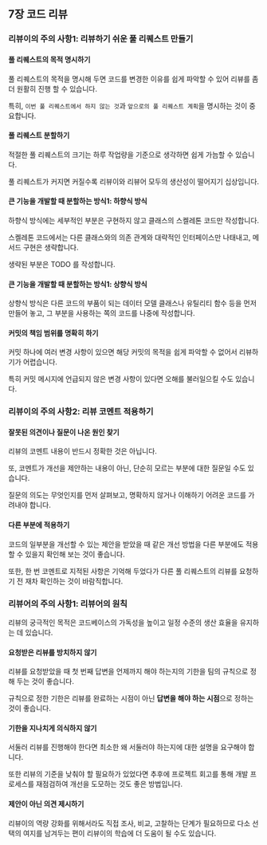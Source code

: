 ## 7장 코드 리뷰

### 리뷰이의 주의 사항1: 리뷰하기 쉬운 풀 리퀘스트 만들기

#### 풀 리퀘스트의 목적 명시하기

풀 리퀘스트의 목적을 명시해 두면 코드를 변경한 이유를 쉽게 파악할 수 있어 리뷰를 좀 더 원활히 진행 할 수 있습니다.

특히, `이번 풀 리퀘스트에서 하지 않는 것`과 `앞으로의 풀 리퀘스트 계획`을 명시하는 것이 중요합니다.

#### 풀 리퀘스트 분할하기

적절한 풀 리퀘스트의 크기는 하루 작업량을 기준으로 생각하면 쉽게 가늠할 수 있습니다.

풀 리퀘스트가 커지면 커질수록 리뷰이와 리뷰어 모두의 생산성이 떨어지기 십상입니다.

#### 큰 기능을 개발할 때 분할하는 방식1: 하향식 방식

하향식 방식에는 세부적인 부분은 구현하지 않고 클래스의 스켈레톤 코드만 작성합니다.

스켈레톤 코드에서는 다른 클래스와의 의존 관계와 대략적인 인터페이스만 나태내고, 메서드 구현은 생략합니다.

생략된 부분은 TODO 를 작성합니다.

#### 큰 기능을 개발할 때 분할하는 방식1: 상향식 방식

상향식 방식은 다른 코드의 부품이 되는 데이터 모델 클래스나 유틸리티 함수 등을 먼저 만들어 놓고, 그 부분을 사용하는 쪽의 코드를 나중에 작성합니다.

#### 커밋의 책임 범위를 명확히 하기

커밋 하나에 여러 변경 사항이 있으면 해당 커밋의 목적을 쉽게 파악할 수 없어서 리뷰하기가 어렵습니다.

특히 커밋 메시지에 언급되지 않은 변경 사항이 있다면 오해를 불러일으킬 수도 있습니다.

### 리뷰이의 주의 사항2: 리뷰 코멘트 적용하기

#### 잘못된 의견이나 질문이 나온 원인 찾기

리뷰의 코멘트 내용이 반드시 정확한 것은 아닙니다.

또, 코멘트가 개선을 제안하는 내용이 아닌, 단순히 모르는 부분에 대한 질문일 수도 있습니다.

질문의 의도는 무엇인지를 먼저 살펴보고, 명확하지 않거나 이해하기 어려운 코드를 가려내야 합니다.

#### 다른 부분에 적용하기

코드의 일부분을 개선할 수 있는 제안을 받았을 때 같은 개선 방법을 다른 부분에도 적용할 수 있을지 확인해 보는 것이 좋습니다.

또한, 한 번 코멘트로 지적된 사항은 기억해 두었다가 다른 풀 리퀘스트의 리뷰를 요청하기 전 재차 확인하는 것이 바람직합니다.

### 리뷰어의 주의 사항1: 리뷰어의 원칙

리뷰의 궁극적인 목적은 코드베이스의 가독성을 높이고 일정 수준의 생산 효율을 유지하는 데 있습니다.

#### 요청받은 리뷰를 방치하지 않기

리뷰를 요청받았을 때 첫 번째 답변을 언제까지 해야 하는지의 기한을 팀의 규칙으로 정해 두는 것이 좋습니다.

규칙으로 정한 기한은 리뷰를 완료하는 시점이 아닌 **답변을 해야 하는 시점**으로 정하는 것이 좋습니다.

#### 기한을 지나치게 의식하지 않기

서둘러 리뷰를 진행해야 한다면 최소한 왜 서둘러야 하는지에 대한 설명을 요구해야 합니다.

또한 리뷰의 기준을 낮춰야 할 필요하가 있었다면 추후에 프로젝트 회고를 통해 개발 프로세스를 재점검하여 개선을 도모하는 것도 좋은 방법입니다.

#### 제안이 아닌 의견 제시하기

리뷰이의 역량 강화를 위해서라도 직접 조사, 비교, 고찰하는 단계가 필요하므로 다소 선택의 여지를 남겨두는 편이 리뷰이의 학습에 더 도움이 될 수도 있습니다.
